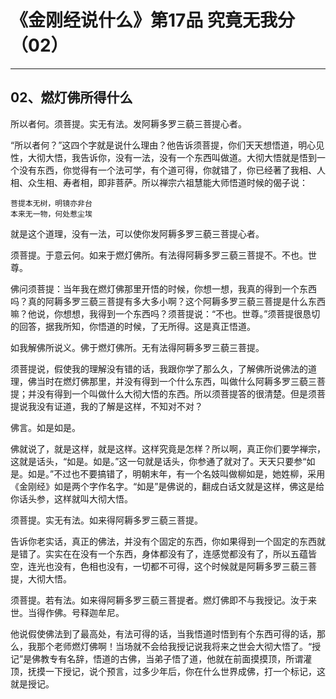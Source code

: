 # 《金刚经说什么》第17品 究竟无我分（02）

------

## 02、燃灯佛所得什么

所以者何。须菩提。实无有法。发阿耨多罗三藐三菩提心者。

“所以者何？”这四个字就是说什么理由？他告诉须菩提，你们天天想悟道，明心见性，大彻大悟，我告诉你，没有一法，没有一个东西叫做道。大彻大悟就是悟到一个没有东西，你觉得有一个法可学，有个道可得，你就错了，你已经著了我相、人相、众生相、寿者相，即非菩萨。所以禅宗六祖慧能大师悟道时候的偈子说：

```
菩提本无树，明镜亦非台
本来无一物，何处惹尘埃
```

就是这个道理，没有一法，可以使你发阿耨多罗三藐三菩提心者。

须菩提。于意云何。如来于燃灯佛所。有法得阿耨多罗三藐三菩提不。不也。世尊。

佛问须菩提：当年我在燃灯佛那里开悟的时候，你想一想，我真的得到一个东西吗？真的阿耨多罗三藐三菩提有多大多小啊？这个阿耨多罗三藐三菩提是什么东西嘛？他说，你想想，我得到一个东西吗？须菩提说：“不也。世尊。”须菩提很恳切的回答，据我所知，你悟道的时候，了无所得。这是真正悟道。

如我解佛所说义。佛于燃灯佛所。无有法得阿耨多罗三藐三菩提。

须菩提说，假使我的理解没有错的话，我跟你学了那么久，了解佛所说佛法的道理，佛当时在燃灯佛那里，并没有得到一个什么东西，叫做什么阿耨多罗三藐三菩提；并没有得到一个叫做什么大彻大悟的东西。所以须菩提答的很清楚。但是须菩提说我没有证道，我的了解是这样，不知对不对？

佛言。如是如是。

佛就说了，就是这样，就是这样。这样究竟是怎样？所以啊，真正你们要学禅宗，这就是话头，“如是。如是。”这一句就是话头，你参通了就对了。天天只要参“如是。如是。”不过也不要搞错了，明朝末年，有一个名妓叫做柳如是，她姓柳，采用《金刚经》如是两个字作名字。“如是”是佛说的，翻成白话文就是这样，佛这是给你话头参，这样就叫大彻大悟。

须菩提。实无有法。如来得阿耨多罗三藐三菩提。

告诉你老实话，真正的佛法，并没有个固定的东西，你如果得到一个固定的东西就是错了。实实在在没有一个东西，身体都没有了，连感觉都没有了，所以五蕴皆空，连光也没有，色相也没有，一切都不可得，这个时候就是阿耨多罗三藐三菩提，大彻大悟。

须菩提。若有法。如来得阿耨多罗三藐三菩提者。燃灯佛即不与我授记。汝于来世。当得作佛。号释迦牟尼。

他说假使佛法到了最高处，有法可得的话，当我悟道时悟到有个东西可得的话，那么，我那个老师燃灯佛啊！当场就不会给我授记说我将来之世会大彻大悟了。“授记”是佛教专有名辞，悟道的古佛，当弟子悟了道，他就在前面摸摸顶，所谓灌顶，抚摸一下授记，说个预言，过多少年后，你在什么世界成佛，打一个标记，这就是授记。

